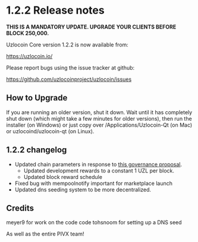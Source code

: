 1.2.2 Release notes
====================

**THIS IS A MANDATORY UPDATE. UPGRADE YOUR CLIENTS BEFORE BLOCK 250,000.**

Uzlocoin Core version 1.2.2 is now available from:

  https://uzlocoin.io/

Please report bugs using the issue tracker at github:

  https://github.com/uzlocoinproject/uzlocoin/issues


How to Upgrade
--------------

If you are running an older version, shut it down. Wait until it has completely
shut down (which might take a few minutes for older versions), then run the
installer (on Windows) or just copy over /Applications/Uzlocoin-Qt (on Mac) or
uzlocoind/uzlocoin-qt (on Linux).


1.2.2 changelog
----------------

- Updated chain parameters in response to [this governance proposal](https://forum.uzlocoin.io/t/block-reward-extension/81).
  - Updated development rewards to a constant 1 UZL per block.
  - Updated block reward schedule
- Fixed bug with mempoolnotify important for marketplace launch
- Updated dns seeding system to be more decentralized.


Credits
--------

meyer9 for work on the code code
tohsnoom for setting up a DNS seed

As well as the entire PIVX team!